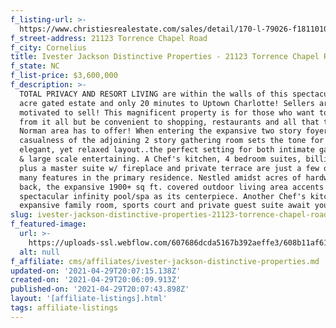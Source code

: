 ```yaml
---
f_listing-url: >-
  https://www.christiesrealestate.com/sales/detail/170-l-79026-f1811010242700009/21123-torrence-chapel-road-cornelius-nc-28031
f_street-address: 21123 Torrence Chapel Road
f_city: Cornelius
title: Ivester Jackson Distinctive Properties - 21123 Torrence Chapel Road
f_state: NC
f_list-price: $3,600,000
f_description: >-
  TOTAL PRIVACY AND RESORT LIVING are within the walls of this spectacular 5+
  acre gated estate and only 20 minutes to Uptown Charlotte! Sellers are
  motivated to sell! This magnificent property is for those who want to get away
  from it all but be convenient to shopping, restaurants and all that the Lake
  Norman area has to offer! When entering the expansive two story foyer, the
  casualness of the adjoining 2 story gathering room sets the tone for the
  elegant, yet relaxed layout..the perfect setting for both intimate gatherings
  & large scale entertaining. A Chef's kitchen, 4 bedroom suites, billiards room
  plus a master suite w/ fireplace and private terrace are just a few of the
  many features in the primary residence. Nestled amidst acres of hardwoods in
  back, the expansive 1900+ sq ft. covered outdoor living area accents the
  spectacular infinity pool/spa as its centerpiece. Another Chef's kitchen,
  expansive family room, sports court and private guest suite await your guests.
slug: ivester-jackson-distinctive-properties-21123-torrence-chapel-road
f_featured-image:
  url: >-
    https://uploads-ssl.webflow.com/607686dcda5167b392aeffe3/608b11af61cfc755992ddc77_marrakech1920r-p-1080.jpeg
  alt: null
f_affiliate: cms/affiliates/ivester-jackson-distinctive-properties.md
updated-on: '2021-04-29T20:07:15.138Z'
created-on: '2021-04-29T20:06:09.913Z'
published-on: '2021-04-29T20:07:43.898Z'
layout: '[affiliate-listings].html'
tags: affiliate-listings
---
```



